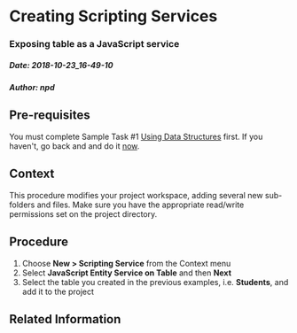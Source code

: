 # Creating Scripting Services
### Exposing table as a JavaScript service
##### Date: 2018-10-23_16-49-10
##### Author: npd

## Pre-requisites
You must complete Sample Task \#1 [Using Data Structures][sd_3-2] first. If you haven't, go back and and do it [now][sd_3-2].

## Context
This procedure modifies your project workspace, adding several new sub-folders and files.
Make sure you have the appropriate read/write permissions set on the project directory.

## Procedure

1. Choose **New > Scripting Service** from the Context menu
2. Select **JavaScript Entity Service on Table** and then **Next**
3. Select the table you created in the previous examples, i.e. **Students**, and add it to the project

## Related Information


[//]: # (These are reference links used in the body of this note and get stripped out when the markdown processor does its job. There is no need to format nicely because it shouldn't be seen. Thanks SO - http://stackoverflow.com/questions/4823468/store-comments-in-markdown-syntax)

   [sd_3-2]: <sd_3-2.md>
   [epl]: <https://www.eclipse.org/legal/epl-v10.html>
